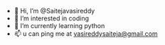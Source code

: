 - 👋 Hi, I’m @Saitejavasireddy
- 👀 I’m interested in coding
- 🌱 I’m currently learning python
- 📫 u can ping me at  vasireddysaiteja@gmail.com

<!---
Saitejavasireddy/Saitejavasireddy is a ✨ special ✨ repository because its `README.md` (this file) appears on your GitHub profile.
You can click the Preview link to take a look at your changes.
--->
